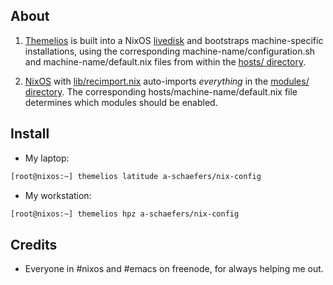 ## About
1. [Themelios](https://github.com/a-schaefers/themelios) is built into a NixOS
[livedisk](https://github.com/a-schaefers/nix-config/blob/master/iso/myrescueiso.nix)
and bootstraps machine-specific installations, using the corresponding machine-name/configuration.sh
and machine-name/default.nix files from within the
[hosts/ directory](https://github.com/a-schaefers/nix-config/tree/master/hosts).

2. [NixOS](https://nixos.org/) with
[lib/recimport.nix](https://github.com/a-schaefers/nix-config/blob/master/lib/recimport.nix)
auto-imports _everything_ in the
[modules/ directory](https://github.com/a-schaefers/nix-config/tree/master/modules). The
corresponding hosts/machine-name/default.nix file determines which modules should be enabled.

## Install
- My laptop:
```bash
[root@nixos:~] themelios latitude a-schaefers/nix-config
```

- My workstation:
```bash
[root@nixos:~] themelios hpz a-schaefers/nix-config
```

## Credits
- Everyone in #nixos and #emacs on freenode, for always helping me out.

